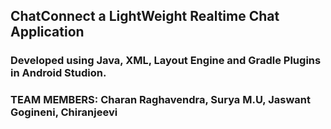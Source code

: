 ## ChatConnect a LightWeight Realtime Chat Application

### Developed using Java, XML, Layout Engine and Gradle Plugins in Android Studion.


### TEAM MEMBERS: Charan Raghavendra, Surya M.U, Jaswant Gogineni, Chiranjeevi

